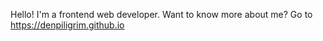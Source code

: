 Hello! I'm a frontend web developer.
Want to know more about me? Go to https://denpiligrim.github.io
